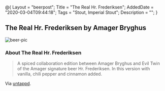 @{
 Layout = "beerpost";
 Title = "The Real Hr. Frederiksen";
 AddedDate = "2020-03-04T09:44:18";
 Tags = "Stout, Imperial Stout";
 Description = "";
 }
 

## The Real Hr. Frederiksen by Amager Bryghus

![beer-pic]

### About The Real Hr. Frederiksen

> A spiced collaboration edition between Amager Bryghus and Evil Twin of the Amager signature beer Hr. Frederiksen. In this version with vanilla, chili pepper and cinnamon added.

Via [untappd][untappd-url].

[untappd-url]: <https://untappd.com//b/amager-bryghus-the-real-hr-frederiksen/2673432>
[beer-pic]: https://jasonpowley.com/assets/img/2020-03-04-the-real-hr-frederiksen.jpeg "The Real Hr. Frederiksen by Amager Bryghus"
